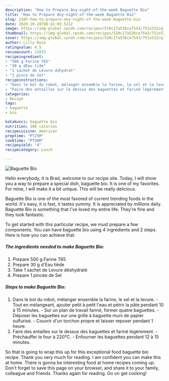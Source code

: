 ```yaml
---
description: "How to Prepare Any-night-of-the-week Baguette Bio"
title: "How to Prepare Any-night-of-the-week Baguette Bio"
slug: 2285-how-to-prepare-any-night-of-the-week-baguette-bio
date: 2020-10-28T08:41:03.521Z
image: https://img-global.cpcdn.com/recipes/510c17a53bce7543/751x532cq70/baguette-bio-photo-principale-de-la-recette.jpg
thumbnail: https://img-global.cpcdn.com/recipes/510c17a53bce7543/751x532cq70/baguette-bio-photo-principale-de-la-recette.jpg
cover: https://img-global.cpcdn.com/recipes/510c17a53bce7543/751x532cq70/baguette-bio-photo-principale-de-la-recette.jpg
author: Lilly Rose
ratingvalue: 4.5
reviewcount: 12833
recipeingredient:
- "500 g Farine T65"
- "30 g dEau tide"
- "1 sachet de Levure dshydrat"
- "1 pince de Sel"
recipeinstructions:
- "Dans le bol du robot, mélanger ensemble la farine, le sel et la levure. Tout en mélangeant, ajouter petit à petit l&#39;eau et pétrir la pâte pendant 10 à 15 minutes. Sur un plan de travail fariné, former quatre baguettes. Déposer les baguettes sur une grille à baguette muni de papier sulfurisé. Couvrir d&#39;un torchon propre et laisser reposer pendant 1 heure."
- "Faire des entailles sur le dessus des baguettes et fariné légèrement. Préchauffer le four à 220°C. Enfourner les baguettes pendant 12 à 15 minutes."
categories:
- Recipe
tags:
- baguette
- bio

katakunci: baguette bio 
nutrition: 206 calories
recipecuisine: American
preptime: "PT25M"
cooktime: "PT50M"
recipeyield: "4"
recipecategory: Lunch

---
```



![Baguette Bio](https://img-global.cpcdn.com/recipes/510c17a53bce7543/751x532cq70/baguette-bio-photo-principale-de-la-recette.jpg)

Hello everybody, it is Brad, welcome to our recipe site. Today, I will show you a way to prepare a special dish, baguette bio. It is one of my favorites. For mine, I will make it a bit unique. This will be really delicious.



Baguette Bio is one of the most favored of current trending foods in the world. It's easy, it is fast, it tastes yummy. It is appreciated by millions daily. Baguette Bio is something that I've loved my entire life. They're fine and they look fantastic.


To get started with this particular recipe, we must prepare a few components. You can have baguette bio using 4 ingredients and 2 steps. Here is how you can achieve that.

<!--inarticleads1-->

##### The ingredients needed to make Baguette Bio:

1. Prepare 500 g Farine T65
1. Prepare 30 g d&#39;Eau tiède
1. Take 1 sachet de Levure déshydraté
1. Prepare 1 pincée de Sel




<!--inarticleads2-->

##### Steps to make Baguette Bio:

1. Dans le bol du robot, mélanger ensemble la farine, le sel et la levure. - Tout en mélangeant, ajouter petit à petit l&#39;eau et pétrir la pâte pendant 10 à 15 minutes. - Sur un plan de travail fariné, former quatre baguettes. - Déposer les baguettes sur une grille à baguette muni de papier sulfurisé. - Couvrir d&#39;un torchon propre et laisser reposer pendant 1 heure.
1. Faire des entailles sur le dessus des baguettes et fariné légèrement. - Préchauffer le four à 220°C. - Enfourner les baguettes pendant 12 à 15 minutes.




So that is going to wrap this up for this exceptional food baguette bio recipe. Thank you very much for reading. I am confident you can make this at home. There is gonna be interesting food at home recipes coming up. Don't forget to save this page on your browser, and share it to your family, colleague and friends. Thanks again for reading. Go on get cooking!
